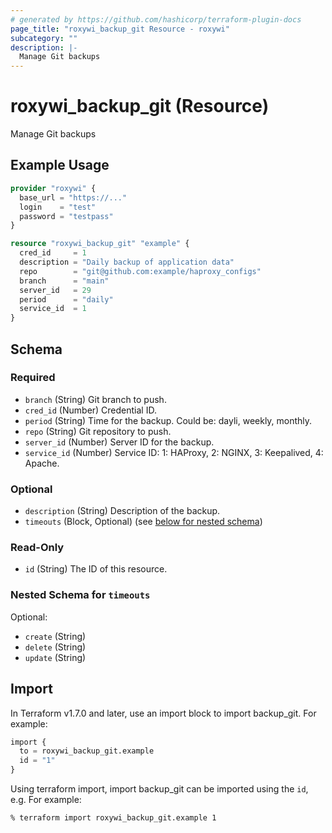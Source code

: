 ```yaml
---
# generated by https://github.com/hashicorp/terraform-plugin-docs
page_title: "roxywi_backup_git Resource - roxywi"
subcategory: ""
description: |-
  Manage Git backups
---
```


# roxywi_backup_git (Resource)

Manage Git backups


## Example Usage

```terraform
provider "roxywi" {
  base_url = "https://..."
  login    = "test"
  password = "testpass"
}

resource "roxywi_backup_git" "example" {
  cred_id     = 1
  description = "Daily backup of application data"
  repo        = "git@github.com:example/haproxy_configs"
  branch      = "main"
  server_id   = 29
  period      = "daily"
  service_id  = 1
}
```

## Schema

### Required

- `branch` (String) Git branch to push.
- `cred_id` (Number) Credential ID.
- `period` (String) Time for the backup. Could be: dayli, weekly, monthly.
- `repo` (String) Git repository to push.
- `server_id` (Number) Server ID for the backup.
- `service_id` (Number) Service ID: 1: HAProxy, 2: NGINX, 3: Keepalived, 4: Apache.

### Optional

- `description` (String) Description of the backup.
- `timeouts` (Block, Optional) (see [below for nested schema](#nestedblock--timeouts))

### Read-Only

- `id` (String) The ID of this resource.

<a id="nestedblock--timeouts"></a>
### Nested Schema for `timeouts`

Optional:

- `create` (String)
- `delete` (String)
- `update` (String)

## Import

In Terraform v1.7.0 and later, use an import block to import backup_git. For example:

```terraform
import {
  to = roxywi_backup_git.example
  id = "1"
}
```

Using terraform import, import backup_git can be imported using the `id`, e.g. For example:

```shell
% terraform import roxywi_backup_git.example 1
```
